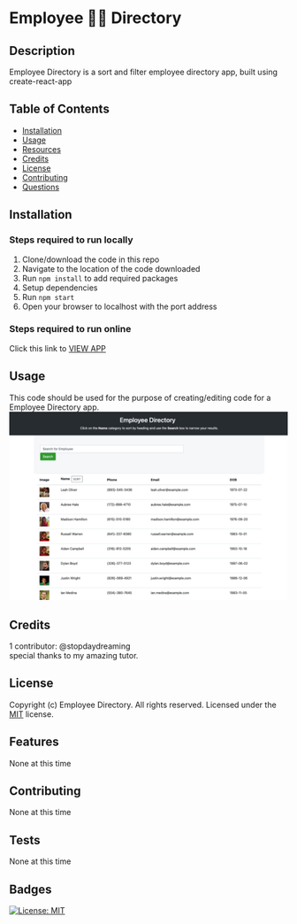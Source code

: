 # Employee 👩‍💻 Directory

## Description
Employee Directory is a sort and filter employee directory app, built using create-react-app

## Table of Contents
* [Installation](#installation)
* [Usage](#usage)
* [Resources](#resources)
* [Credits](#credits)
* [License](#license)
* [Contributing](#contributing)
* [Questions](#questions)

## Installation
### Steps required to run locally
1. Clone/download the code in this repo
2. Navigate to the location of the code downloaded
4. Run `npm install` to add required packages
5. Setup dependencies
5. Run `npm start`
5. Open your browser to localhost with the port address
### Steps required to run online
Click this link to [VIEW APP](https://stopdaydreaming.github.io/expert-employee-directory/)


## Usage 
This code should be used for the purpose of creating/editing code for a Employee Directory app. 
![Employee Directory](./public/screenshot.png)   

## Credits
1 contributor: @stopdaydreaming  
special thanks to my amazing tutor.

## License
Copyright (c) Employee Directory. All rights reserved.
Licensed under the [MIT](LICENSE) license.

## Features
None at this time

## Contributing
None at this time

## Tests
None at this time  

## Badges
[![License: MIT](https://img.shields.io/badge/License-MIT-yellow.svg)](https://opensource.org/licenses/MIT)